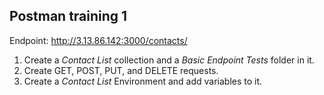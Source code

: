 ## Postman training 1

Endpoint: http://3.13.86.142:3000/contacts/

1. Create a *Contact List* collection and a *Basic Endpoint Tests* folder in it.
2. Create GET, POST, PUT, and DELETE requests.
3. Create a *Contact List* Environment and add variables to it.

